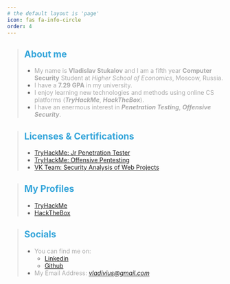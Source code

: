 ```yaml
---
# the default layout is 'page'
icon: fas fa-info-circle
order: 4
---
```


> ## <strong><font color="#34A5DA">About me</font></strong>
> * <font color="DarkGray">My name is <strong>Vladislav Stukalov</strong> and I am a fifth year <strong>Computer Security</strong> Student at <em>Higher School of Economics</em>, Moscow, Russia.</font>
> * <font color="DarkGray">I have a <strong>7.29 GPA</strong> in my university.</font>
> * <font color="DarkGray">I enjoy learning new technologies and methods using online CS platforms (<strong><em>TryHackMe</em></strong>, <strong><em>HackTheBox</em></strong>).</font>
> * <font color="DarkGray">I have an enermous interest in <strong><em>Penetration Testing</em></strong>, <strong><em>Offensive Security</em></strong>.</font>

> ## <strong><font color="#34A5DA">Licenses & Certifications</font></strong>
> * <font color="DarkGray"><a href="https://tryhackme-certificates.s3-eu-west-1.amazonaws.com/THM-V1YHNUGYUZ.png">TryHackMe: Jr Penetration Tester</a></font>
> * <font color="DarkGray"><a href="">TryHackMe: Offensive Pentesting</a></font>
> * <font color="DarkGray"><a href="https://stepik.org/certificate/e1a5dcd921b88e6de7702ce72c3d186f9457ec65.pdf">VK Team: Security Analysis of Web Projects</a></font>


> ## **<strong><font color="#34A5DA">My Profiles</font></strong>**
> * <font color="DarkGray"><a href="https://tryhackme.com/p/Simpuar">TryHackMe</a></font>
> * <font color="DarkGray"><a href="">HackTheBox</a></font>

> ## <strong><font color="#34A5DA">Socials</font></strong>
> * <font color="DarkGray">You can find me on:</font>
>   * <font color="DarkGray"><a href="https://www.linkedin.com/in/simpuar">Linkedin</a></font>
>   * <font color="DarkGray"><a href="https://github.com/Simpuar">Github</a></font>
> * <font color="DarkGray">My Email Address: <em>vladivius@gmail.com</em></font>